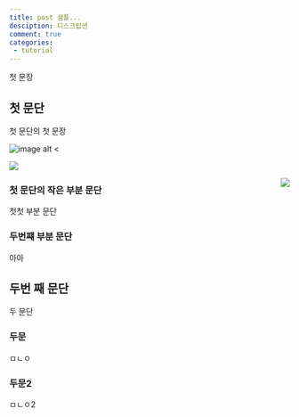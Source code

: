 ```yaml
---
title: post 샘플...
desciption: 디스크립션
comment: true
categories: 
 - tutorial
---
```


첫 문장



## 첫 문단

첫 문단의 첫 문장

![image alt <](https://user-images.githubusercontent.com/30077320/155838561-8db33022-c531-4ad2-96a8-261254266df0.png)

![](https://user-images.githubusercontent.com/30077320/155838566-3b96fe79-9e4d-4649-a3f2-a02123b8eaa1.gif)

<img style="float: right;" src="https://user-images.githubusercontent.com/30077320/155838561-8db33022-c531-4ad2-96a8-261254266df0.png">




### 첫 문단의 작은 부분 문단

첫첫 부분 문단

### 두번쨰 부분 문단

아아

## 두번 째 문단

두 문단

### 두문

ㅁㄴㅇ

### 두문2

ㅁㄴㅇ2

